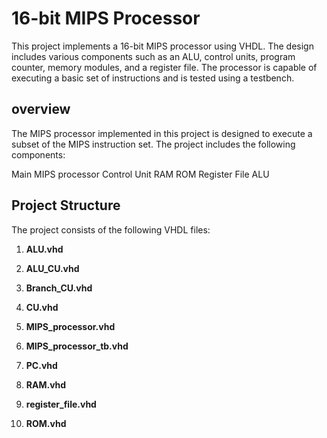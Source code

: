 # 16-bit MIPS Processor

This project implements a 16-bit MIPS processor using VHDL. The design includes various components such as an ALU, control units, program counter, memory modules, and a register file. The processor is capable of executing a basic set of instructions and is tested using a testbench.

## overview

The MIPS processor implemented in this project is designed to execute a subset of the MIPS instruction set. The project includes the following components:

Main MIPS processor
Control Unit
RAM
ROM
Register File
ALU

## Project Structure

The project consists of the following VHDL files:

1. **ALU.vhd**

2. **ALU_CU.vhd**

3. **Branch_CU.vhd**

4. **CU.vhd**

5. **MIPS_processor.vhd**

6. **MIPS_processor_tb.vhd**

7. **PC.vhd**

8. **RAM.vhd**

9. **register_file.vhd**

10. **ROM.vhd**

